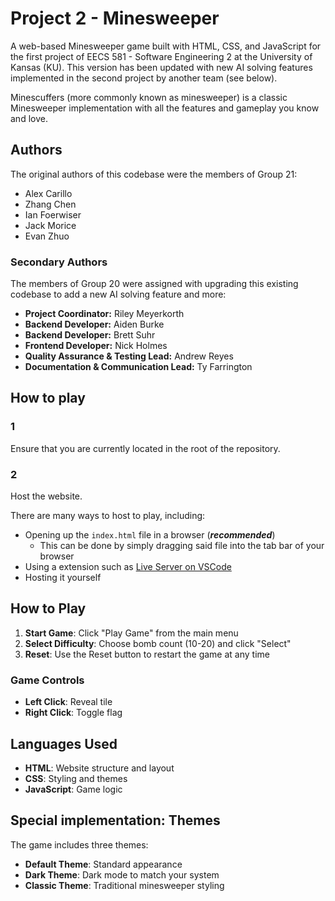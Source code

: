 # Project 2 - Minesweeper

A web-based Minesweeper game built with HTML, CSS, and JavaScript for the first project of EECS 581 - Software Engineering 2 at the University of Kansas (KU). This version has been updated with new AI solving features implemented in the second project by another team (see below).

Minescuffers (more commonly known as minesweeper) is a classic Minesweeper implementation with all the features and gameplay you know and love.

## Authors

The original authors of this codebase were the members of Group 21:

- Alex Carillo
- Zhang Chen  
- Ian Foerwiser
- Jack Morice
- Evan Zhuo

### Secondary Authors

The members of Group 20 were assigned with upgrading this existing codebase to add a new AI solving feature and more:

- **Project Coordinator:** Riley Meyerkorth
- **Backend Developer:** Aiden Burke
- **Backend Developer:** Brett Suhr
- **Frontend Developer:** Nick Holmes
- **Quality Assurance & Testing Lead:** Andrew Reyes
- **Documentation & Communication Lead:** Ty Farrington

## How to play

### 1

Ensure that you are currently located in the root of the repository.

### 2

Host the website.

There are many ways to host to play, including:

- Opening up the `index.html` file in a browser (***recommended***)
  - This can be done by simply dragging said file into the tab bar of your browser
- Using a extension such as [Live Server on VSCode](https://marketplace.visualstudio.com/items?itemName=ritwickdey.LiveServer)
- Hosting it yourself

## How to Play

1. **Start Game**: Click "Play Game" from the main menu
2. **Select Difficulty**: Choose bomb count (10-20) and click "Select"
3. **Reset**: Use the Reset button to restart the game at any time

### Game Controls

- **Left Click**: Reveal tile
- **Right Click**: Toggle flag

## Languages Used

- **HTML**: Website structure and layout
- **CSS**: Styling and themes
- **JavaScript**: Game logic

## Special implementation: Themes

The game includes three themes:

- **Default Theme**: Standard appearance
- **Dark Theme**: Dark mode to match your system
- **Classic Theme**: Traditional minesweeper styling
